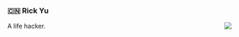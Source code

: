### :cn: Rick Yu

<img align="right" src="https://github-readme-stats.vercel.app/api?username=cosmtrek&show_icons=true&icon_color=0366d6&text_color=24292e&bg_color=ffffff&hide_title=true" />

A life hacker.
